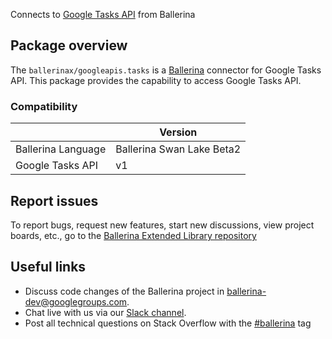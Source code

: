 Connects to [Google Tasks API](https://developers.google.com/tasks/get_started) from Ballerina

## Package overview
The `ballerinax/googleapis.tasks` is a [Ballerina](https://ballerina.io/) connector for Google Tasks API.
This package provides the capability to access Google Tasks API.

### Compatibility
|                                   | Version                         |
|-----------------------------------|---------------------------------|
| Ballerina Language                | Ballerina Swan Lake Beta2       | 
| Google Tasks API                  | v1                              |

## Report issues
To report bugs, request new features, start new discussions, view project boards, etc., go to the [Ballerina Extended Library repository](https://github.com/ballerina-platform/ballerina-extended-library)

## Useful links
- Discuss code changes of the Ballerina project in [ballerina-dev@googlegroups.com](mailto:ballerina-dev@googlegroups.com).
- Chat live with us via our [Slack channel](https://ballerina.io/community/slack/).
- Post all technical questions on Stack Overflow with the [#ballerina](https://stackoverflow.com/questions/tagged/ballerina) tag
